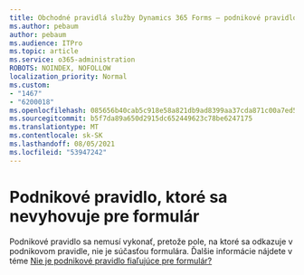 ```yaml
---
title: Obchodné pravidlá služby Dynamics 365 Forms – podnikové pravidlo, ktoré nie je odnímané pre formulár
ms.author: pebaum
author: pebaum
ms.audience: ITPro
ms.topic: article
ms.service: o365-administration
ROBOTS: NOINDEX, NOFOLLOW
localization_priority: Normal
ms.custom:
- "1467"
- "6200018"
ms.openlocfilehash: 085656b40cab5c918e58a821db9ad8399aa37cda871c00a7ed51411c4b733576
ms.sourcegitcommit: b5f7da89a650d2915dc652449623c78be6247175
ms.translationtype: MT
ms.contentlocale: sk-SK
ms.lasthandoff: 08/05/2021
ms.locfileid: "53947242"
---
```

# <a name="business-rule-not-firing-for-a-form"></a>Podnikové pravidlo, ktoré sa nevyhovuje pre formulár

Podnikové pravidlo sa nemusí vykonať, pretože pole, na ktoré sa odkazuje v podnikovom pravidle, nie je súčasťou formulára. Ďalšie informácie nájdete v téme [Nie je podnikové pravidlo fiaľujúce pre formulár?](https://docs.microsoft.com/powerapps/maker/model-driven-apps/create-business-rules-recommendations-apply-logic-form#is-your-business-rule-not-firing-for-a-form)
